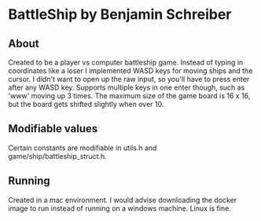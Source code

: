 # BattleShip by Benjamin Schreiber

## About
Created to be a player vs computer battleship game. Instead of typing in coordinates like a loser I implemented WASD keys for moving ships and the cursor. I didn't want to open up the raw input, so you'll have to press enter after any WASD key. Supports multiple keys in one enter though, such as 'www' moving up 3 times. The maximum size of the game board is 16 x 16, but the board gets shifted slightly when over 10.

## Modifiable values
Certain constants are modifiable in utils.h and game/ship/battleship_struct.h.

## Running
Created in a mac environment. I would advise downloading the docker image to run instead of running on a windows machine. Linux is fine.